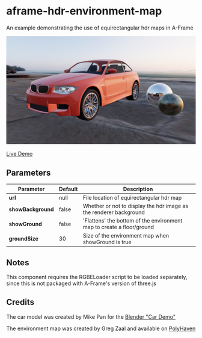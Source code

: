 # aframe-hdr-environment-map
An example demonstrating the use of equirectangular hdr maps in A-Frame

![Screenshot](screenshot.jpg)

[Live Demo](https://mwbeene.github.io/aframe-hdr-environment-map/)

## Parameters

| Parameter   | Default | Description |
|-------------|---------|-------------|
| **url**  | null | File location of equirectangular hdr map |
| **showBackground** | false | Whether or not to display the hdr image as the renderer background |
| **showGround** | false | 'Flattens' the bottom of the environment map to create a floor/ground |
| **groundSize** | 30 | Size of the environment map when showGround is true

## Notes

This component requires the RGBELoader script to be loaded separately, since this is not packaged with A-Frame's version of three.js

## Credits

The car model was created by Mike Pan for the [Blender "Car Demo"](https://www.blender.org/download/demo-files/)

The environment map was created by Greg Zaal and available on [PolyHaven](https://polyhaven.com/a/venice_sunset)

